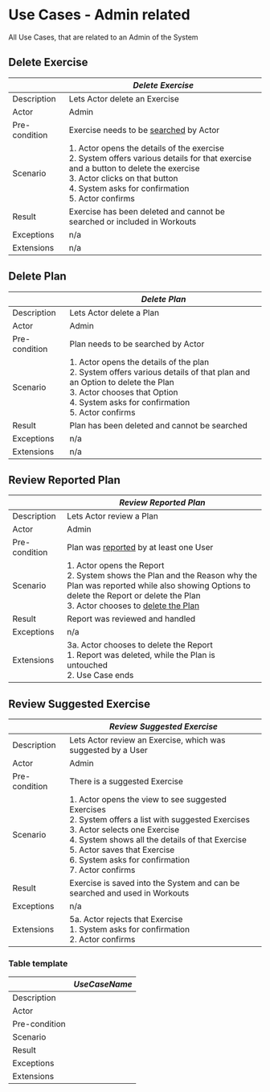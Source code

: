 # Use Cases - Admin related

All Use Cases, that are related to an Admin of the System 

## Delete Exercise

|               | _Delete Exercise_ |
|---------------|-------------------|
| Description   | Lets Actor delete an Exercise |
| Actor         | Admin |
| Pre-condition | Exercise needs to be [searched](UseCases_WE.md#search-exercise) by Actor |
| Scenario      | 1. Actor opens the details of the exercise </br> 2. System offers various details for that exercise and a button to delete the exercise </br> 3. Actor clicks on that button </br> 4. System asks for confirmation </br> 5. Actor confirms |
| Result        | Exercise has been deleted and cannot be searched or included in Workouts |
| Exceptions    | n/a |
| Extensions    | n/a |

## Delete Plan

|               | _Delete Plan_ |
|---------------|---------------|
| Description   | Lets Actor delete a Plan |
| Actor         | Admin |
| Pre-condition | Plan needs to be searched by Actor |
| Scenario      | 1. Actor opens the details of the plan </br> 2. System offers various details of that plan and an Option to delete the Plan </br> 3. Actor chooses that Option </br> 4. System asks for confirmation </br> 5. Actor confirms |
| Result        | Plan has been deleted and cannot be searched |
| Exceptions    | n/a |
| Extensions    | n/a |

## Review Reported Plan

|               | _Review Reported Plan_ |
|---------------|---------------|
| Description   | Lets Actor review a Plan |
| Actor         | Admin |
| Pre-condition | Plan was [reported](UseCases_Plan.md#report-plan) by at least one User |
| Scenario      | 1. Actor opens the Report </br> 2. System shows the Plan and the Reason why the Plan was reported while also showing Options to delete the Report or delete the Plan </br> 3. Actor chooses to [delete the Plan](#delete-plan) |
| Result        | Report was reviewed and handled |
| Exceptions    | n/a |
| Extensions    | 3a. Actor chooses to delete the Report </br> 1. Report was deleted, while the Plan is untouched </br> 2. Use Case ends |

## Review Suggested Exercise

|               | _Review Suggested Exercise_ |
|---------------|-----------------------------|
| Description   | Lets Actor review an Exercise, which was suggested by a User |
| Actor         | Admin |
| Pre-condition | There is a suggested Exercise |
| Scenario      | 1. Actor opens the view to see suggested Exercises </br> 2. System offers a list with suggested Exercises </br> 3. Actor selects one Exercise </br> 4. System shows all the details of that Exercise </br> 5. Actor saves that Exercise </br> 6. System asks for confirmation </br> 7. Actor confirms |
| Result        | Exercise is saved into the System and can be searched and used in Workouts |
| Exceptions    | n/a |
| Extensions    | 5a. Actor rejects that Exercise </br> 1. System asks for confirmation </br> 2. Actor confirms |

### Table template

|               | _UseCaseName_ |
|---------------|---------------|
| Description   |  |
| Actor         |  |
| Pre-condition |  |
| Scenario      |  |
| Result        |  |
| Exceptions    |  |
| Extensions    |  |